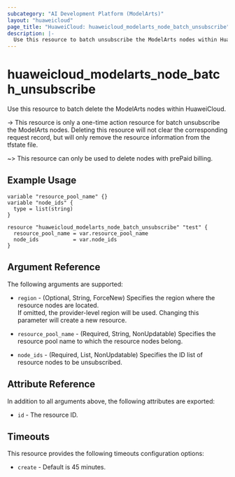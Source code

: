 ```yaml
---
subcategory: "AI Development Platform (ModelArts)"
layout: "huaweicloud"
page_title: "HuaweiCloud: huaweicloud_modelarts_node_batch_unsubscribe"
description: |-
  Use this resource to batch unsubscribe the ModelArts nodes within HuaweiCloud.
---
```


# huaweicloud_modelarts_node_batch_unsubscribe

Use this resource to batch delete the ModelArts nodes within HuaweiCloud.

-> This resource is only a one-time action resource for batch unsubscribe the ModelArts nodes. Deleting this resource
   will not clear the corresponding request record, but will only remove the resource information from the tfstate file.

~> This resource can only be used to delete nodes with prePaid billing.

## Example Usage

```hcl
variable "resource_pool_name" {}
variable "node_ids" {
  type = list(string)
}

resource "huaweicloud_modelarts_node_batch_unsubscribe" "test" {
  resource_pool_name = var.resource_pool_name
  node_ids           = var.node_ids
}
```

## Argument Reference

The following arguments are supported:

* `region` - (Optional, String, ForceNew) Specifies the region where the resource nodes are located.  
  If omitted, the provider-level region will be used. Changing this parameter will create a new resource.

* `resource_pool_name` - (Required, String, NonUpdatable) Specifies the resource pool name to which the resource nodes
  belong.

* `node_ids` - (Required, List, NonUpdatable) Specifies the ID list of resource nodes to be unsubscribed.

## Attribute Reference

In addition to all arguments above, the following attributes are exported:

* `id` - The resource ID.

## Timeouts

This resource provides the following timeouts configuration options:

* `create` - Default is 45 minutes.
